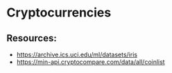 # Cryptocurrencies

## Resources:
- https://archive.ics.uci.edu/ml/datasets/iris
- https://min-api.cryptocompare.com/data/all/coinlist

